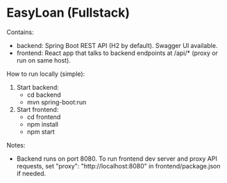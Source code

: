 # EasyLoan (Fullstack)

Contains:
- backend: Spring Boot REST API (H2 by default). Swagger UI available.
- frontend: React app that talks to backend endpoints at /api/* (proxy or run on same host).

How to run locally (simple):
1. Start backend:
   - cd backend
   - mvn spring-boot:run
2. Start frontend:
   - cd frontend
   - npm install
   - npm start

Notes:
- Backend runs on port 8080. To run frontend dev server and proxy API requests, set "proxy": "http://localhost:8080" in frontend/package.json if needed.

